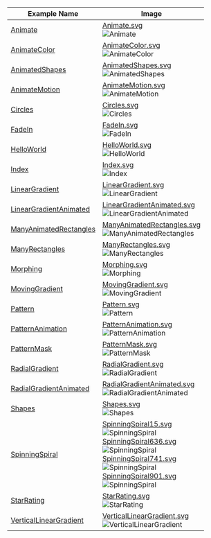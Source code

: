 
|Example Name                                              |Image                                                                                                                                                                                                                                                                                                                                                                                   |
|----------------------------------------------------------|----------------------------------------------------------------------------------------------------------------------------------------------------------------------------------------------------------------------------------------------------------------------------------------------------------------------------------------------------------------------------------------|
|[Animate](Animate.PSSVG.ps1)                              |[Animate.svg](Animate.svg)<br/>![Animate](Animate.svg)                                                                                                                                                                                                                                                                                                                                  |
|[AnimateColor](AnimateColor.PSSVG.ps1)                    |[AnimateColor.svg](AnimateColor.svg)<br/>![AnimateColor](AnimateColor.svg)                                                                                                                                                                                                                                                                                                              |
|[AnimatedShapes](AnimatedShapes.PSSVG.ps1)                |[AnimatedShapes.svg](AnimatedShapes.svg)<br/>![AnimatedShapes](AnimatedShapes.svg)                                                                                                                                                                                                                                                                                                      |
|[AnimateMotion](AnimateMotion.PSSVG.ps1)                  |[AnimateMotion.svg](AnimateMotion.svg)<br/>![AnimateMotion](AnimateMotion.svg)                                                                                                                                                                                                                                                                                                          |
|[Circles](Circles.PSSVG.ps1)                              |[Circles.svg](Circles.svg)<br/>![Circles](Circles.svg)                                                                                                                                                                                                                                                                                                                                  |
|[FadeIn](FadeIn.PSSVG.ps1)                                |[FadeIn.svg](FadeIn.svg)<br/>![FadeIn](FadeIn.svg)                                                                                                                                                                                                                                                                                                                                      |
|[HelloWorld](HelloWorld.PSSVG.ps1)                        |[HelloWorld.svg](HelloWorld.svg)<br/>![HelloWorld](HelloWorld.svg)                                                                                                                                                                                                                                                                                                                      |
|[Index](Index.PSSVG.ps1)                                  |[Index.svg](Index.svg)<br/>![Index](Index.svg)                                                                                                                                                                                                                                                                                                                                          |
|[LinearGradient](LinearGradient.PSSVG.ps1)                |[LinearGradient.svg](LinearGradient.svg)<br/>![LinearGradient](LinearGradient.svg)                                                                                                                                                                                                                                                                                                      |
|[LinearGradientAnimated](LinearGradientAnimated.PSSVG.ps1)|[LinearGradientAnimated.svg](LinearGradientAnimated.svg)<br/>![LinearGradientAnimated](LinearGradientAnimated.svg)                                                                                                                                                                                                                                                                      |
|[ManyAnimatedRectangles](ManyAnimatedRectangles.PSSVG.ps1)|[ManyAnimatedRectangles.svg](ManyAnimatedRectangles.svg)<br/>![ManyAnimatedRectangles](ManyAnimatedRectangles.svg)                                                                                                                                                                                                                                                                      |
|[ManyRectangles](ManyRectangles.PSSVG.ps1)                |[ManyRectangles.svg](ManyRectangles.svg)<br/>![ManyRectangles](ManyRectangles.svg)                                                                                                                                                                                                                                                                                                      |
|[Morphing](Morphing.PSSVG.ps1)                            |[Morphing.svg](Morphing.svg)<br/>![Morphing](Morphing.svg)                                                                                                                                                                                                                                                                                                                              |
|[MovingGradient](MovingGradient.PSSVG.ps1)                |[MovingGradient.svg](MovingGradient.svg)<br/>![MovingGradient](MovingGradient.svg)                                                                                                                                                                                                                                                                                                      |
|[Pattern](Pattern.PSSVG.ps1)                              |[Pattern.svg](Pattern.svg)<br/>![Pattern](Pattern.svg)                                                                                                                                                                                                                                                                                                                                  |
|[PatternAnimation](PatternAnimation.PSSVG.ps1)            |[PatternAnimation.svg](PatternAnimation.svg)<br/>![PatternAnimation](PatternAnimation.svg)                                                                                                                                                                                                                                                                                              |
|[PatternMask](PatternMask.PSSVG.ps1)                      |[PatternMask.svg](PatternMask.svg)<br/>![PatternMask](PatternMask.svg)                                                                                                                                                                                                                                                                                                                  |
|[RadialGradient](RadialGradient.PSSVG.ps1)                |[RadialGradient.svg](RadialGradient.svg)<br/>![RadialGradient](RadialGradient.svg)                                                                                                                                                                                                                                                                                                      |
|[RadialGradientAnimated](RadialGradientAnimated.PSSVG.ps1)|[RadialGradientAnimated.svg](RadialGradientAnimated.svg)<br/>![RadialGradientAnimated](RadialGradientAnimated.svg)                                                                                                                                                                                                                                                                      |
|[Shapes](Shapes.PSSVG.ps1)                                |[Shapes.svg](Shapes.svg)<br/>![Shapes](Shapes.svg)                                                                                                                                                                                                                                                                                                                                      |
|[SpinningSpiral](SpinningSpiral.PSSVG.ps1)                |[SpinningSpiral15.svg](SpinningSpiral15.svg)<br/>![SpinningSpiral](SpinningSpiral15.svg)<br/>[SpinningSpiral636.svg](SpinningSpiral636.svg)<br/>![SpinningSpiral](SpinningSpiral636.svg)<br/>[SpinningSpiral741.svg](SpinningSpiral741.svg)<br/>![SpinningSpiral](SpinningSpiral741.svg)<br/>[SpinningSpiral901.svg](SpinningSpiral901.svg)<br/>![SpinningSpiral](SpinningSpiral901.svg)|
|[StarRating](StarRating.PSSVG.ps1)                        |[StarRating.svg](StarRating.svg)<br/>![StarRating](StarRating.svg)                                                                                                                                                                                                                                                                                                                      |
|[VerticalLinearGradient](VerticalLinearGradient.PSSVG.ps1)|[VerticalLinearGradient.svg](VerticalLinearGradient.svg)<br/>![VerticalLinearGradient](VerticalLinearGradient.svg)                                                                                                                                                                                                                                                                      |



